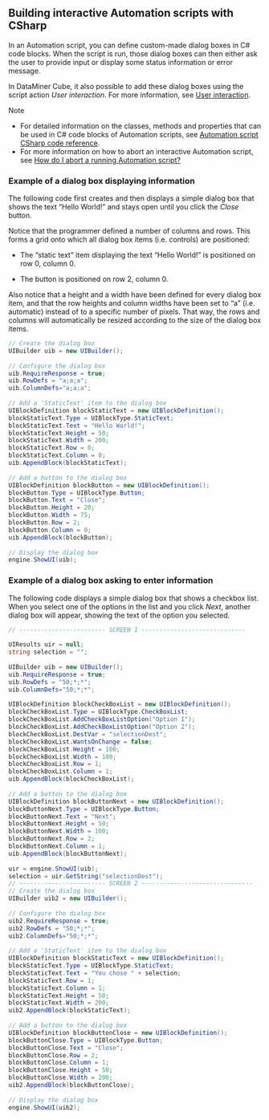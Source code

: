 ## Building interactive Automation scripts with CSharp

In an Automation script, you can define custom-made dialog boxes in C# code blocks. When the script is run, those dialog boxes can then either ask the user to provide input or display some status information or error message.

In DataMiner Cube, it also possible to add these dialog boxes using the script action *User interaction*. For more information, see [User interaction](User_interaction.md).

> [!NOTE]
> -  For detailed information on the classes, methods and properties that can be used in C# code blocks of Automation scripts, see [Automation script CSharp code reference](../../part_7/CsharpReference/CsharpReference.md#automation-script-csharp-code-reference).
> -  For more information on how to abort an interactive Automation script, see [How do I abort a running Automation script?](How_do_I_abort_a_running_Automation_script.md)

### Example of a dialog box displaying information

The following code first creates and then displays a simple dialog box that shows the text “Hello World!” and stays open until you click the *Close* button.

Notice that the programmer defined a number of columns and rows. This forms a grid onto which all dialog box items (i.e. controls) are positioned:

- The “static text” item displaying the text “Hello World!” is positioned on row 0, column 0.

- The button is positioned on row 2, column 0.

Also notice that a height and a width have been defined for every dialog box item, and that the row heights and column widths have been set to “a” (i.e. automatic) instead of to a specific number of pixels. That way, the rows and columns will automatically be resized according to the size of the dialog box items.

```cs
// Create the dialog box                                    
UIBuilder uib = new UIBuilder();                            
                                                            
// Configure the dialog box                                 
uib.RequireResponse = true;                                 
uib.RowDefs = "a;a;a";                                      
uib.ColumnDefs="a;a;a";                                     
                                                            
// Add a 'StaticText' item to the dialog box                
UIBlockDefinition blockStaticText = new UIBlockDefinition();
blockStaticText.Type = UIBlockType.StaticText;              
blockStaticText.Text = "Hello World!";                      
blockStaticText.Height = 50;                                
blockStaticText.Width = 200;                                
blockStaticText.Row = 0;                                    
blockStaticText.Column = 0;                                 
uib.AppendBlock(blockStaticText);                           
                                                            
// Add a button to the dialog box                           
UIBlockDefinition blockButton = new UIBlockDefinition();    
blockButton.Type = UIBlockType.Button;                      
blockButton.Text = "Close";                                 
blockButton.Height = 20;                                    
blockButton.Width = 75;                                     
blockButton.Row = 2;                                        
blockButton.Column = 0;                                     
uib.AppendBlock(blockButton);                               
                                                            
// Display the dialog box                                   
engine.ShowUI(uib);                                         
```

### Example of a dialog box asking to enter information

The following code displays a simple dialog box that shows a checkbox list. When you select one of the options in the list and you click *Next*, another dialog box will appear, showing the text of the option you selected.

```cs
// ------------------------ SCREEN 1 -----------------------------  
                                                                    
UIResults uir = null;                                               
string selection = "";                                              
                                                                    
UIBuilder uib = new UIBuilder();                                    
uib.RequireResponse = true;                                         
uib.RowDefs = "50;*;*";                                           
uib.ColumnDefs="50;*;*";                                          
                                                                    
UIBlockDefinition blockCheckBoxList = new UIBlockDefinition();      
blockCheckBoxList.Type = UIBlockType.CheckBoxList;                  
blockCheckBoxList.AddCheckBoxListOption("Option 1");                
blockCheckBoxList.AddCheckBoxListOption("Option 2");                
blockCheckBoxList.DestVar = "selectionDest";                        
blockCheckBoxList.WantsOnChange = false;                            
blockCheckBoxList.Height = 100;                                     
blockCheckBoxList.Width = 100;                                      
blockCheckBoxList.Row = 1;                                          
blockCheckBoxList.Column = 1;                                       
uib.AppendBlock(blockCheckBoxList);                                 
                                                                    
// Add a button to the dialog box                                   
UIBlockDefinition blockButtonNext = new UIBlockDefinition();        
blockButtonNext.Type = UIBlockType.Button;                          
blockButtonNext.Text = "Next";                                      
blockButtonNext.Height = 50;                                        
blockButtonNext.Width = 100;                                        
blockButtonNext.Row = 2;                                            
blockButtonNext.Column = 1;                                         
uib.AppendBlock(blockButtonNext);                                   
                                                                    
uir = engine.ShowUI(uib);                                           
selection = uir.GetString("selectionDest");                         
// ------------------------ SCREEN 2 -------------------------------
// Create the dialog box                                            
UIBuilder uib2 = new UIBuilder();                                   
                                                                    
// Configure the dialog box                                         
uib2.RequireResponse = true;                                        
uib2.RowDefs = "50;*;*";                                          
uib2.ColumnDefs="50;*;*";                                         
                                                                    
// Add a 'StaticText' item to the dialog box                        
UIBlockDefinition blockStaticText = new UIBlockDefinition();        
blockStaticText.Type = UIBlockType.StaticText;                      
blockStaticText.Text = "You chose " + selection;                    
blockStaticText.Row = 1;                                            
blockStaticText.Column = 1;                                         
blockStaticText.Height = 50;                                        
blockStaticText.Width = 200;                                        
uib2.AppendBlock(blockStaticText);                                  
                                                                    
// Add a button to the dialog box                                   
UIBlockDefinition blockButtonClose = new UIBlockDefinition();       
blockButtonClose.Type = UIBlockType.Button;                         
blockButtonClose.Text = "Close";                                    
blockButtonClose.Row = 2;                                           
blockButtonClose.Column = 1;                                        
blockButtonClose.Height = 50;                                       
blockButtonClose.Width = 200;                                       
uib2.AppendBlock(blockButtonClose);                                 
                                                                    
// Display the dialog box                                           
engine.ShowUI(uib2);                                                
```
